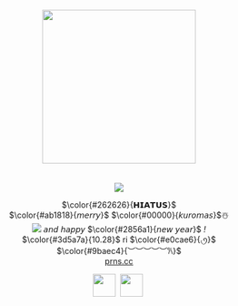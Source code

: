 <br /> <br /> <br /> <br /> <br /> <br /> <br /> <br /> <br /> <br /> <br /> <br /> <br /> <br /> <br /> <br />
<div align="center">
 <img src="https://github.com/user-attachments/assets/1b876749-e0da-46af-a867-c9db7b31b83a" height=270 weight=550> <br /> <br /> <br />
<img src="https://github.com/user-attachments/assets/75f69b7b-a409-4ddb-bb58-3b1b449273e4">
 
 $\color{#262626}{𝗛𝗜𝗔𝗧𝗨𝗦}$ <br />
 $\color{#ab1818}{𝘮𝘦𝘳𝘳𝘺}$ $\color{#00000}{𝘬𝘶𝘳𝘰𝘮𝘢𝘴}$☃️ <br />
<img src="https://github.com/user-attachments/assets/b7a6e790-2c19-4ee1-8d42-4b26bfcec2f4"> 𝘢𝘯𝘥 𝘩𝘢𝘱𝘱𝘺 $\color{#2856a1}{𝘯𝘦𝘸‎ 𝘺𝘦𝘢𝘳}$ *!* <br />
 $\color{#3d5a7a}{10.28}$ ri $\color{#e0cae6}{৻ꪆ}$ <br />
 $\color{#9baec4}{︶︶︶︶︶𐙚}$ <br />
  [prns.cc](https://pronouns.cc/@sbcl) <br />

 <img src="https://github.com/user-attachments/assets/78b0cd4c-eff7-4713-bc58-e856e4ea775a" height=40 weight=70> ‎ ‎  <img src="https://github.com/user-attachments/assets/562dad09-619b-4b47-8a8f-bb9f842b6398" height=40 weight=80>‎ ‎ ‎ <br />

</div>
<br /> <br /> <br /> <br /> <br /> <br /> <br /> <br /> <br /> <br /> <br /> <br /> <br /> <br /> <br /> <br />
